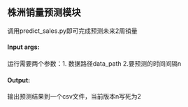## 株洲销量预测模块

调用predict_sales.py即可完成预测未来2周销量

#### Input args:
运行需要两个参数：1. 数据路径data_path 2.要预测的时间间隔n

#### Output:
输出预测结果到一个csv文件，当前版本n写死为2